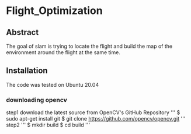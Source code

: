 # Flight_Optimization

## Abstract
The goal of slam is trying to locate the flight and build the map of the environment around the flight at the same time.
## Installation
The code was tested on Ubuntu 20.04
### downloading opencv
step1
download the latest source from OpenCV's GitHub Repository
'''
$ sudo apt-get install git
$ git clone https://github.com/opencv/opencv.git
'''
step2
'''
$ mkdir build
$ cd build
'''
